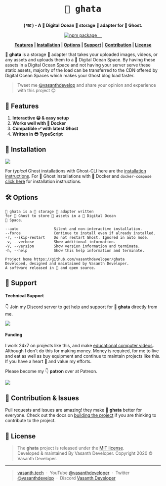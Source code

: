 <h1 align="center"><pre>🍯 ghata</pre></h1>
<p align="center"><strong>( घट ) - A 🌊 Digital Ocean 🍯 storage 🔌 adapter for 👻 Ghost.</strong></p>
<p align="center">
    <a href="https://www.npmjs.com/package/ghata" target="_blank" rel="noopener">
        <img src="https://img.shields.io/npm/v/ghata?color=F18F01&style=flat-square" alt="npm package">
    </a>
    <a href="https://github.com/vasanthdeveloper/ghata/commits/mainline" target="_blank" rel="noopener">
        <img src="https://img.shields.io/github/last-commit/vasanthdeveloper/ghata?label=commits&style=flat-square" alt="">
    </a>
    <a href="https://www.npmjs.com/package/ghata?activeTab=dependencies" target="_blank" rel="noopener">
        <img src="https://img.shields.io/david/vasanthdeveloper/ghata?style=flat-square" alt="">
    </a>
    <a href="https://github.com/vasanthdeveloper/ghata/issues" target="_blank" rel="noopener">
        <img src="https://img.shields.io/github/issues-raw/vasanthdeveloper/ghata?label=issues&style=flat-square" alt="">
    </a>
    <a href="https://www.patreon.com/vasanthdeveloper" target="_blank" rel="noopener">
        <img src="https://img.shields.io/badge/Patreon-support-f96854?style=flat-square" alt="">
    </a>
</p>
<p align="center">
    <strong>
        <a href="#-features">Features</a> |
        <a href="#-installation">Installation</a> |
        <a href="#-installation">Options</a> |
        <a href="#-support">Support</a> |
        <a href="#-contribution">Contribution</a> |
        <a href="#-license">License</a>
    </strong>
</p>

🍯 **ghata** is a storage 🔌 adapter that takes your uploaded images, videos, or any assets and uploads them to a 🌊 Digital Ocean Space. By having these assets in a Digital Ocean Space and not having your server serve these static assets, majority of the load can be transferred to the CDN offered by Digital Ocean Spaces which makes your Ghost blog load faster.

> Tweet me [@vasanthdevelop](https://twitter.com/vasanthdevelop) and share your opinion and experience with this project 😍

## 🎉 Features
1. **Interactive 😀 & easy setup**
2. **Works well with 🌊 Docker**
3. **Compatible ✅ with latest Ghost**
4. **Written in 😎 TypeScript**

## 📀 Installation

<a href="https://www.npmjs.com/package/ghata" target="_blank" rel="noopener"><img src="https://nodei.co/npm/ghata.png?downloads=true&downloadRank=true&stars=true"></a>

For _typical_ Ghost installations with Ghost-CLI here are the [installation instructions](docs/install/typical.md). For 👻 Ghost installations with 🐬 Docker and `docker-compose` [click here](docs/install/docker.md) for installation instructions.

## 🛠 Options

```
🍯 ghata is a 🏺 storage 🔌 adapter written
for 👻 Ghost to store 📁 assets in a 🌊 Digital Ocean
🌌 Space.

--auto                Silent and non-interactive installation.
--force               Continue to install even if already installed.
-r, --skip-restart    Do not restart Ghost. Ignored in auto mode.
-v, --verbose         Show additional information.
-V, --version         Show version information and terminate.
-h, --help            Show this help information and terminate.

Project home https://github.com/vasanthdeveloper/ghata
Developed, designed and maintained by Vasanth Developer.
A software released in 💖 and open source.
```

## 🚀 Support
#### Technical Support

👇 Join my Discord server to get help and support for 🍯 **ghata** directly from me.

<a href="https://vasanth.tech/discord" target="_blank" rel="noopener"><img src="https://img.shields.io/discord/600920475341946893?color=7289da&label=discord&logo=discord&logoColor=ffffff&style=for-the-badge"></a>

#### Funding

I work 24x7 on projects like this, and make [educational computer videos](https://youtube.com/vasanthdeveloper/videos). Although I don't do this for making money. Money is required, for me to live and eat as well as buy equipment and continue to maintain projects like this. If you have a heart 💖 and value my efforts.

Please become my 👇 **patron** over at Patreon.

<a href="https://www.patreon.com/vasanthdeveloper" target="_blank" rel="noopener"><img src="https://img.shields.io/badge/Patreon-support-f96854?style=for-the-badge&logo=patreon&logoColor=ffffff"></a>

## 🔬 Contribution & Issues

Pull requests and issues are amazing! they make 🍯 **ghata** better for everyone. Check out the docs on [building the project](#) if you are thinking to contribute to the project.

## 📜 License
> The **ghata** project is released under the [MIT license](LICENSE.md). <br> Developed &amp; maintained By Vasanth Developer. Copyright 2020 © Vasanth Developer.
<hr>

> [vasanth.tech](https://vasanth.tech) &nbsp;&middot;&nbsp;
> YouTube [@vasanthdeveloper](https://youtube.com/vasanthdeveloper/videos) &nbsp;&middot;&nbsp;
> Twitter [@vasanthdevelop](https://twitter.com/vasanthdevelop) &nbsp;&middot;&nbsp;
> Discord [Vasanth Developer](https://vasanth.tech/discord)